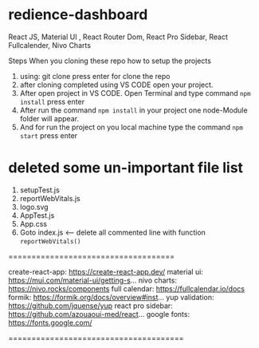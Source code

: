 # redience-dashboard
React JS, Material UI , React Router Dom, React Pro Sidebar, React Fullcalender, Nivo Charts

Steps When you cloning these repo how to setup the projects

1. using: git clone <url> press enter for clone the repo
2. after cloning completed using VS CODE open your project.
3. After open project in VS CODE. Open Terminal and type command `npm install` press enter
4. After run the command `npm install` in your project one node-Module folder will appear.
5. And for run the project on you local machine type the command `npm start` press enter


# deleted some un-important file list
1. setupTest.js
2. reportWebVitals.js
3. logo.svg
4. AppTest.js
5. App.css
6. Goto index.js <-- delete all commented line with function `reportWebVitals()`

====================================

create-react-app: https://create-react-app.dev/
material ui: https://mui.com/material-ui/getting-s...
nivo charts: https://nivo.rocks/components
full calendar: https://fullcalendar.io/docs
formik: https://formik.org/docs/overview#inst...
yup validation: https://github.com/jquense/yup
react pro sidebar: https://github.com/azouaoui-med/react...
google fonts: https://fonts.google.com/

======================================
